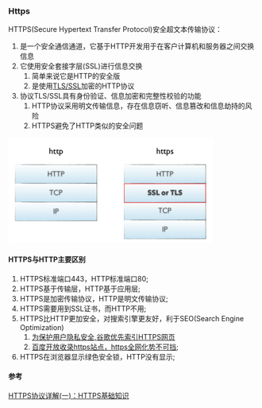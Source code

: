 ### Https

HTTPS(Secure Hypertext Transfer Protocol)安全超文本传输协议：
1. 是一个安全通信通道，它基于HTTP开发用于在客户计算机和服务器之间交换信息
2. 它使用安全套接字层(SSL)进行信息交换
    1. 简单来说它是HTTP的安全版
    2. 是使用[TLS/SSL](SSL.md)加密的HTTP协议
3. 协议TLS/SSL具有身份验证、信息加密和完整性校验的功能
    1. HTTP协议采用明文传输信息，存在信息窃听、信息篡改和信息劫持的风险
    2. HTTPS避免了HTTP类似的安全问题

![HTTPS与HTTP分层区别](../img/HTTPS_Layer.png)

#### HTTPS与HTTP主要区别

1. HTTPS标准端口443，HTTP标准端口80;
1. HTTPS基于传输层，HTTP基于应用层;
1. HTTPS是加密传输协议，HTTP是明文传输协议;
1. HTTPS需要用到SSL证书，而HTTP不用;
1. HTTPS比HTTP更加安全，对搜索引擎更友好，利于SEO(Search Engine Optimization)
   1. [为保护用户隐私安全,谷歌优先索引HTTPS网页](http://www.wosign.com/news/2015-1225-01.htm)
   2. [百度开放收录https站点，https全网化势不可挡](http://www.wosign.com/News/baidu-https.html);
1. HTTPS在浏览器显示绿色安全锁，HTTP没有显示;

#### 参考

[HTTPS协议详解(一)：HTTPS基础知识](https://blog.csdn.net/hherima/article/details/52469267)